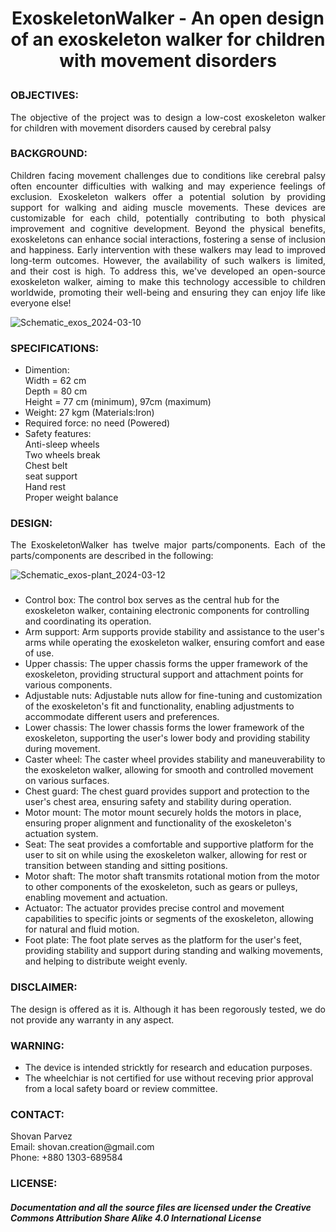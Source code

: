 # <P align="center"> ExoskeletonWalker - An open design of an exoskeleton walker for children with movement disorders
 
### OBJECTIVES:
<P align="justify"> The objective of the project was to design a low-cost exoskeleton walker for children with movement disorders caused by cerebral palsy 

### BACKGROUND:
<P align="justify"> Children facing movement challenges due to conditions like cerebral palsy often encounter difficulties with walking and may experience feelings of exclusion. Exoskeleton walkers offer a potential solution by providing support for walking and aiding muscle movements. These devices are customizable for each child, potentially contributing to both physical improvement and cognitive development. Beyond the physical benefits, exoskeletons can enhance social interactions, fostering a sense of inclusion and happiness. Early intervention with these walkers may lead to improved long-term outcomes. However, the availability of such walkers is limited, and their cost is high. To address this, we've developed an open-source exoskeleton walker, aiming to make this technology accessible to children worldwide, promoting their well-being and ensuring they can enjoy life like everyone else!</P>


 ![Schematic_exos_2024-03-10](https://github.com/SHOVANPARVEZ/Exoskeleton-walker-/assets/140902671/e80d4f03-78a7-4559-84dc-ae2a4ceb28bc)

       

### SPECIFICATIONS:
- Dimention: <br/>
  <tab/> Width = 62 cm <br/>
  <tab/> Depth = 80 cm <br/>
  <tab/> Height = 77 cm (minimum), 97cm (maximum) <br/>
- Weight: 27 kgm (Materials:Iron) <br/>
- Required force: no need (Powered) <br/>
- Safety features: <br/>
  <tab/> Anti-sleep wheels <br/>
  <tab/> Two wheels break <br/>
  <tab/> Chest belt <br/>
  <tab/> seat support <br/>
  <tab/> Hand rest <br/>
  <tab/> Proper weight balance <br/>
  
### DESIGN:
<P align="justify"> The ExoskeletonWalker has twelve major parts/components. Each of the parts/components are described in the following:
 

![Schematic_exos-plant_2024-03-12](https://github.com/SHOVANPARVEZ/Exoskeleton-walker-/assets/140902671/87f8fb77-3fca-4910-97eb-8cf9943ef468)


###
- Control box: The control box serves as the central hub for the exoskeleton walker, containing electronic components for controlling and coordinating its operation.
- Arm support: Arm supports provide stability and assistance to the user's arms while operating the exoskeleton walker, ensuring comfort and ease of use.
- Upper chassis: The upper chassis forms the upper framework of the exoskeleton, providing structural support and attachment points for various components.
- Adjustable nuts: Adjustable nuts allow for fine-tuning and customization of the exoskeleton's fit and functionality, enabling adjustments to accommodate different users and preferences.
- Lower chassis: The lower chassis forms the lower framework of the exoskeleton, supporting the user's lower body and providing stability during movement.
- Caster wheel: The caster wheel provides stability and maneuverability to the exoskeleton walker, allowing for smooth and controlled movement on various surfaces.
- Chest guard: The chest guard provides support and protection to the user's chest area, ensuring safety and stability during operation.
- Motor mount: The motor mount securely holds the motors in place, ensuring proper alignment and functionality of the exoskeleton's actuation system.
- Seat: The seat provides a comfortable and supportive platform for the user to sit on while using the exoskeleton walker, allowing for rest or transition between standing and sitting positions.
- Motor shaft: The motor shaft transmits rotational motion from the motor to other components of the exoskeleton, such as gears or pulleys, enabling movement and actuation.
- Actuator: The actuator provides precise control and movement capabilities to specific joints or segments of the exoskeleton, allowing for natural and fluid motion.
- Foot plate: The foot plate serves as the platform for the user's feet, providing stability and support during standing and walking movements, and helping to distribute weight evenly.
  
### DISCLAIMER:
<P align="justify"> The design is offered as it is. Although it has been regorously tested, we do not provide any warranty in any aspect.

### WARNING:
- The device is intended stricktly for research and education purposes.
- The wheelchiar is not certified for use without receving prior approval from a local safety board or review committee.

### CONTACT:
<P align="justify"> Shovan Parvez <br/>
 Email: shovan.creation@gmail.com <br/>
 Phone: +880 1303-689584 <br/>

### LICENSE:
##### Documentation and all the source files are licensed under the Creative Commons Attribution Share Alike 4.0 International License
